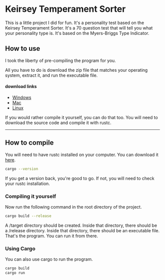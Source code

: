 # Keirsey Temperament Sorter
This is a little project I did for fun. It's a personality test based on the Keirsey Temperament Sorter.
It's a 70 question test that will tell you what your personality type is. It's based on the Myers-Briggs Type Indicator.

## How to use
I took the liberty of pre-compiling the program for you.

All you have to do is download the zip file that matches your operating system, extract it, and run the executable file.

#### download links
- [Windows](https://github.com/Daktic/keirseu_temperment_sorter/raw/master/compiled_binaries/windows.zip)
- [Mac](https://github.com/Daktic/keirseu_temperment_sorter/raw/master/compiled_binaries/mac.zip)
- [Linux](https://github.com/Daktic/keirseu_temperment_sorter/raw/master/compiled_binaries/linux.zip)

If you would rather compile it yourself, you can do that too. You will need to download the source code and compile it with rustc.

----
## How to compile
You will need to have rustc installed on your computer. You can download it [here](https://www.rust-lang.org/tools/install).

```bash
cargo --version
```

If you get a version back, you're good to go. If not, you will need to check your rustc installation.

### Compiling it yourself
Now run the following command in the root directory of the project.

```bash
cargo build --release
```

A /target directory should be created. Inside that directory, there should be a /release directory. Inside that directory, there should be an executable file. That's the program. You can run it from there.

### Using Cargo
You can also use cargo to run the program.

```bash
cargo build
cargo run
```
